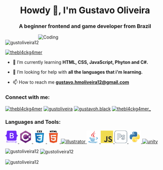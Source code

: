 <h1 align="center">Howdy 👋, I'm Gustavo Oliveira</h1>
<h3 align="center">A beginner frontend and game developer from Brazil</h3>

<img align="right" alt="Coding" width="400" src="https://external-content.duckduckgo.com/iu/?u=https%3A%2F%2Fi.pinimg.com%2Foriginals%2F16%2F69%2Fe5%2F1669e57761ccc67fa5e31a09a54764d0.gif">

<p align="left"> <img src="https://komarev.com/ghpvc/?username=gustoliveira12&label=Profile%20views&color=0e75b6&style=flat" alt="gustoliveira12" /> </p>

<p align="left"> <a href="https://twitter.com/thebl4ckg4mer" target="blank"><img src="https://img.shields.io/twitter/follow/thebl4ckg4mer?logo=twitter&style=for-the-badge" alt="thebl4ckg4mer" /></a> </p>

- 🌱 I’m currently learning **HTML, CSS, JavaScript, Phyton and C#.**

- 🤝 I’m looking for help with **all the languages that i'm learning.**

- 📫 How to reach me **gustavo.hmoliveira12@gmail.com**

<h3 align="left">Connect with me:</h3>
<p align="left">
<a href="https://twitter.com/thebl4ckg4mer" target="blank"><img align="center" src="https://raw.githubusercontent.com/rahuldkjain/github-profile-readme-generator/master/src/images/icons/Social/twitter.svg" alt="thebl4ckg4mer" height="30" width="40" /></a>
<a href="https://linkedin.com/in/gustoliveira" target="blank"><img align="center" src="https://raw.githubusercontent.com/rahuldkjain/github-profile-readme-generator/master/src/images/icons/Social/linked-in-alt.svg" alt="gustoliveira" height="30" width="40" /></a>
<a href="https://instagram.com/gustavoh.black" target="blank"><img align="center" src="https://raw.githubusercontent.com/rahuldkjain/github-profile-readme-generator/master/src/images/icons/Social/instagram.svg" alt="gustavoh.black" height="30" width="40" /></a>
<a href="https://www.youtube.com/@TheBl4ckG4mer_" target="blank"><img align="center" src="https://raw.githubusercontent.com/rahuldkjain/github-profile-readme-generator/master/src/images/icons/Social/youtube.svg" alt="thebl4ckg4mer_" height="30" width="40" /></a>
</p>

<h3 align="left">Languages and Tools:</h3>
<p align="left"> <a href="https://getbootstrap.com" target="_blank" rel="noreferrer"> <img src="https://raw.githubusercontent.com/devicons/devicon/master/icons/bootstrap/bootstrap-plain-wordmark.svg" alt="bootstrap" width="40" height="40"/> </a> <a href="https://www.w3schools.com/cs/" target="_blank" rel="noreferrer"> <img src="https://raw.githubusercontent.com/devicons/devicon/master/icons/csharp/csharp-original.svg" alt="csharp" width="40" height="40"/> </a> <a href="https://www.w3schools.com/css/" target="_blank" rel="noreferrer"> <img src="https://raw.githubusercontent.com/devicons/devicon/master/icons/css3/css3-original-wordmark.svg" alt="css3" width="40" height="40"/> </a> <a href="https://www.w3.org/html/" target="_blank" rel="noreferrer"> <img src="https://raw.githubusercontent.com/devicons/devicon/master/icons/html5/html5-original-wordmark.svg" alt="html5" width="40" height="40"/> </a> <a href="https://www.adobe.com/in/products/illustrator.html" target="_blank" rel="noreferrer"> <img src="https://www.vectorlogo.zone/logos/adobe_illustrator/adobe_illustrator-icon.svg" alt="illustrator" width="40" height="40"/> </a> <a href="https://www.java.com" target="_blank" rel="noreferrer"> <img src="https://raw.githubusercontent.com/devicons/devicon/master/icons/java/java-original.svg" alt="java" width="40" height="40"/> </a> <a href="https://developer.mozilla.org/en-US/docs/Web/JavaScript" target="_blank" rel="noreferrer"> <img src="https://raw.githubusercontent.com/devicons/devicon/master/icons/javascript/javascript-original.svg" alt="javascript" width="40" height="40"/> </a> <a href="https://www.photoshop.com/en" target="_blank" rel="noreferrer"> <img src="https://raw.githubusercontent.com/devicons/devicon/master/icons/photoshop/photoshop-line.svg" alt="photoshop" width="40" height="40"/> </a> <a href="https://www.python.org" target="_blank" rel="noreferrer"> <img src="https://raw.githubusercontent.com/devicons/devicon/master/icons/python/python-original.svg" alt="python" width="40" height="40"/> </a> <a href="https://unity.com/" target="_blank" rel="noreferrer"> <img src="https://www.vectorlogo.zone/logos/unity3d/unity3d-icon.svg" alt="unity" width="40" height="40"/> </a> </p>

<p><img align="left" src="https://github-readme-stats.vercel.app/api/top-langs?username=gustoliveira12&show_icons=true&locale=en&layout=compact" alt="gustoliveira12" /></p>

<p>&nbsp;<img align="center" src="https://github-readme-stats.vercel.app/api?username=gustoliveira12&show_icons=true&locale=en" alt="gustoliveira12" /></p>

<p><img align="center" src="https://github-readme-streak-stats.herokuapp.com/?user=gustoliveira12&" alt="gustoliveira12" /></p>
